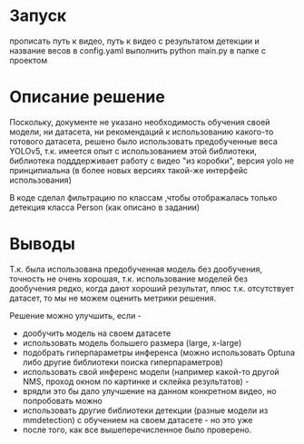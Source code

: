 # Запуск

прописать путь к видео, путь к видео с результатом детекции и название весов в config.yaml
выполнить python main.py в папке с проектом

# Описание решение

Поскольку, документе не указано необходимость обучения своей модели, ни датасета, ни рекомендаций к использованию
какого-то готового датасета, решено было использовать предобученные веса YOLOv5, т.к. имеется опыт с использованием этой
библиотеки, библиотека подддерживает работу с видео "из коробки", версия yolo не принципиальна (в более новых версиях 
такой-же интерфейс использования)

В коде сделал фильтрацию по классам ,чтобы отображалась только детекция класса Person (как описано в задании)

# Выводы

Т.к. была использована предобученная модель без дообучения, точность не очень хорошая, т.к. использование моделей без 
дообучения редко, когда дают хороший результат, плюс т.к. отсутствует датасет, то мы не можем оценить метрики решения.

Решение можно улучшить, если -
* дообучить модель на своем датасете
* использовать модель большего размера (large, x-large)
* подобрать гиперпараметры инференса (можно использовать Optuna либо другие библиотеки поиска гиперпараметров)
* использовать свой инференс модели (например какой-то другой NMS, проход окном по картинке и склейка результатов) - 
* врядли это бы дало улучшение на данном конкретном видео, но попробовать можно
* использовать другие библиотеки детекции (разные модели из mmdetection) с обучением на своем датасете - но это уже 
* после того, как все вышеперечисленное было проверено.